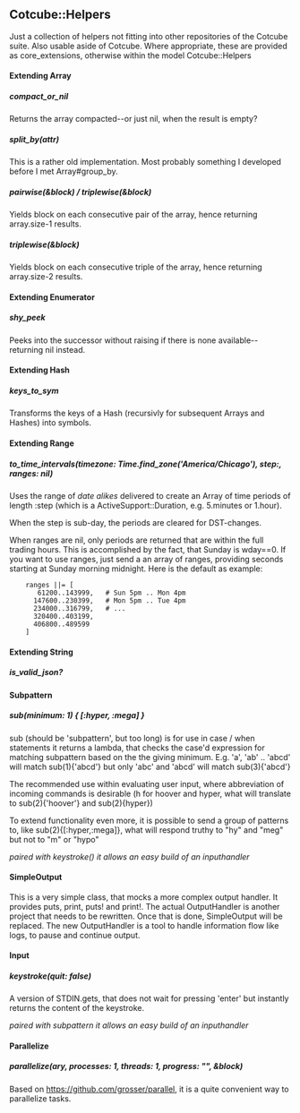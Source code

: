 ## Cotcube::Helpers

Just a collection of helpers not fitting into other repositories of the Cotcube suite. Also usable aside of Cotcube. Where appropriate, these are provided as core\_extensions, otherwise within the model Cotcube::Helpers

#### Extending Array

##### compact\_or\_nil

Returns the array compacted--or just nil, when the result is empty?

##### split\_by(attr)

This is a rather old implementation. Most probably something I developed before I met Array#group\_by.

##### pairwise(&block) / triplewise(&block)

Yields block on each consecutive pair of the array, hence returning array.size-1 results.

##### triplewise(&block)
 
Yields block on each consecutive triple of the array, hence returning array.size-2 results.

#### Extending Enumerator

##### shy\_peek

Peeks into the successor without raising if there is none available--returning nil instead.

#### Extending Hash

##### keys\_to\_sym

Transforms the keys of a Hash (recursivly for subsequent Arrays and Hashes) into symbols.

#### Extending Range

##### to\_time\_intervals(timezone: Time.find\_zone('America/Chicago'), step:, ranges: nil)

Uses the range of *date alikes* delivered to create an Array of time periods of length :step
(which is a ActiveSupport::Duration, e.g. 5.minutes or 1.hour). 

When the step is sub-day, the periods are cleared for DST-changes.

When ranges are nil, only periods are returned that are within the full trading hours. This is
accomplished by the fact, that Sunday is wday==0. If you want to use ranges, just send a an array
of ranges, providing seconds starting at Sunday morning midnight. Here is the default as example:

```
    ranges ||= [
       61200..143999,   # Sun 5pm .. Mon 4pm
      147600..230399,   # Mon 5pm .. Tue 4pm
      234000..316799,   # ...
      320400..403199,
      406800..489599
    ]
```

#### Extending String

##### is\_valid\_json?

#### Subpattern

##### sub(minimum: 1) { [:hyper, :mega] }

sub (should be 'subpattern', but too long) is for use in case / when statements
it returns a lambda, that checks the case'd expression for matching subpattern
based on the the giving minimum. E.g. 'a', 'ab' .. 'abcd' will match sub(1){'abcd'}
but only 'abc' and 'abcd' will match sub(3){'abcd'}

The recommended use within evaluating user input, where abbreviation of incoming commands
is desirable (h for hoover and hyper, what will translate to sub(2){'hoover'} and sub(2){hyper})

To extend functionality even more, it is possible to send a group of patterns to, like
sub(2){[:hyper,:mega]}, what will respond truthy to "hy" and "meg" but not to "m" or "hypo"

*paired with keystroke() it allows an easy build of an inputhandler*

#### SimpleOutput

This is a very simple class, that mocks a more complex output handler. It provides puts, print,
puts! and print!. The actual OutputHandler is another project that needs to be rewritten. Once
that is done, SimpleOutput will be replaced. The new OutputHandler is a tool to handle information
flow like logs, to pause and continue output.

#### Input

##### keystroke(quit: false)

A version of STDIN.gets, that does not wait for pressing 'enter' but instantly returns the content
of the keystroke. 

*paired with subpattern it allows an easy build of an inputhandler*

#### Parallelize

##### parallelize(ary, processes: 1, threads: 1, progress: "", &block)

Based on https://github.com/grosser/parallel, it is a quite convenient way to parallelize tasks. 


